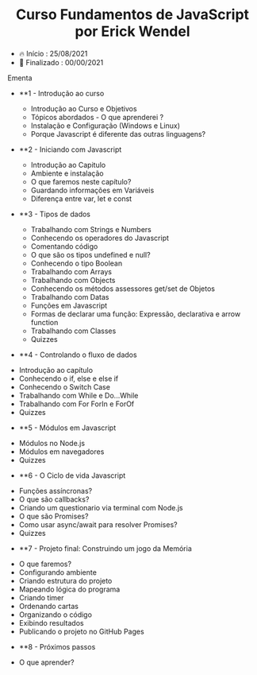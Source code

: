 <div align="center">
    <h1>Curso Fundamentos de JavaScript por Erick Wendel</h1>
</div>

<ul>    
  <li>🔥 Início : 25/08/2021</li>   
  <li>🏁 Finalizado : 00/00/2021</li>   
</ul>    


Ementa

* **1 - Introdução ao curso
  * Introdução ao Curso e Objetivos
  * Tópicos abordados - O que aprenderei ?
  * Instalação e Configuração (Windows e Linux)
  * Porque Javascript é diferente das outras linguagens?
* **2 - Iniciando com Javascript
  * Introdução ao Capitulo
  * Ambiente e instalação
  * O que faremos neste capítulo?
  * Guardando informações em Variáveis
  * Diferença entre var, let e const
* **3 - Tipos de dados
  * Trabalhando com Strings e Numbers
  * Conhecendo os operadores do Javascript
  * Comentando código
  * O que são os tipos undefined e null?
  * Conhecendo o tipo Boolean
  * Trabalhando com Arrays
  * Trabalhando com Objects
  * Conhecendo os métodos assessores get/set de Objetos
  * Trabalhando com Datas
  * Funções em Javascript
  * Formas de declarar uma função: Expressão, declarativa e arrow function
  * Trabalhando com Classes
  * Quizzes



* **4 - Controlando o fluxo de dados
- Introdução ao capítulo
- Conhecendo o if, else e else if
- Conhecendo o Switch Case
- Trabalhando com While e Do...While
- Trabalhando com For ForIn e ForOf
- Quizzes
* **5 - Módulos em Javascript
- Módulos no Node.js
- Módulos em navegadores
- Quizzes
* **6 - O Ciclo de vida Javascript
- Funções assíncronas?
- O que são callbacks?
- Criando um questionario via terminal com Node.js
- O que são Promises?
- Como usar async/await para resolver Promises?
- Quizzes
* **7 - Projeto final: Construindo um jogo da Memória
- O que faremos?
- Configurando ambiente
- Criando estrutura do projeto
- Mapeando lógica do programa
- Criando timer
- Ordenando cartas
- Organizando o código
- Exibindo resultados
- Publicando o projeto no GitHub Pages
* **8 - Próximos passos
- O que aprender?
